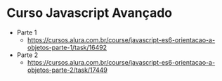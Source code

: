 # Curso Javascript Avançado
* Parte 1
    * https://cursos.alura.com.br/course/javascript-es6-orientacao-a-objetos-parte-1/task/16492
* Parte 2
    * https://cursos.alura.com.br/course/javascript-es6-orientacao-a-objetos-parte-2/task/17449
